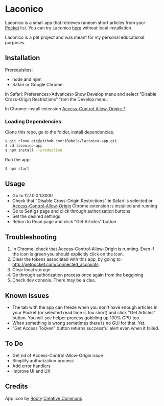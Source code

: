 # Laconico

Laconico is a small app that retrieves random short articles from your [Pocket](https://getpocket.com/) list.
You can try Laconico [here](http://laconico.surge.sh) without local installation.

Laconico is a pet project and was meant for my personal educational purposes.

## Installation
Prerequisites:
- node and npm
- Safari or Google Chrome

In Safari: Preferences>Advances>Show Develop menu and select "Disable Cross-Origin Restrictions" from the Develop menu.

In Chrome: install extension [Access-Control-Allow-Origin: *](https://chrome.google.com/webstore/detail/allow-control-allow-origi/nlfbmbojpeacfghkpbjhddihlkkiljbi)

### Loading Dependencies:

Clone this repo, go to the folder, install dependencies.
```bash
$ git clone git@github.com:iBubelo/laconico-app.git
$ cd laconico-app
$ npm install --production
```
Run the app:
```bash
$ npm start
```

## Usage
- Go to 127.0.0.1:3000
- Check that "Disable Cross-Origin Restrictions" in Safari is selected or [Access-Control-Allow-Origin](https://chrome.google.com/webstore/detail/allow-control-allow-origi/nlfbmbojpeacfghkpbjhddihlkkiljbi) Chrome extension is installed and running
- Go to Settigs page and click through authorization buttons
- Set the desired settings
- Return to Read page and click "Get Articles" button

## Troubleshooting
1. In Chrome: check that Access-Control-Allow-Origin is running. Even if the icon is green you should explicitly click on the icon.
2. Clear the tokens associated with this app, by going to: http://getpocket.com/connected_accounts.
3. Clear local storage
4. Go through authorization process once again from the beggining
5. Check dev console. There may be a clue.

## Known issues
- The tab with the app can freeze when you don't have enough articles in your Pocket (or selected read time is too short) and click "Get Articles" button. You will see helper process gobbling up 100% CPU too.
- When something is wrong sometimes there is no GUI for that. Yet.
- "Get Access Tocken" button returns successful alert even when it failed.

## To Do
- Get rid of Access-Control-Allow-Origin issue
- Simplify authorization process
- Add error handlers
- Improve UI and UX

## Credits
App icon by [Rooty](https://thenounproject.com/term/news/1095762/#)
[Creative Commons](https://creativecommons.org/licenses/by/3.0/us/)